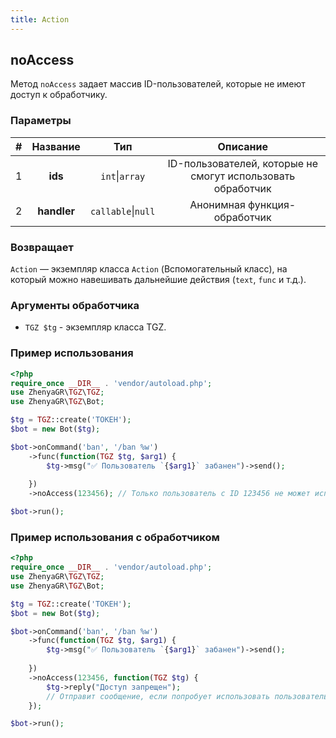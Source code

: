 ```yaml
---
title: Action
---
```


## noAccess

Метод `noAccess` задает массив ID-пользователей, которые не имеют доступ к обработчику.

### Параметры

| # |  Название   |        Тип         |                          Описание                           |
|:-:|:-----------:|:------------------:|:-----------------------------------------------------------:|
| 1 |   **ids**   |   `int`\|`array`   | ID-пользователей, которые не смогут использовать обработчик |
| 2 | **handler** | `callable`\|`null` |                Анонимная функция-обработчик                 |

### Возвращает

`Action` — экземпляр класса `Action` (Вспомогательный класс), на который можно навешивать дальнейшие действия (`text`,
`func` и т.д.).

### Аргументы обработчика

- `TGZ $tg` - экземпляр класса TGZ.

### Пример использования

```php
<?php
require_once __DIR__ . 'vendor/autoload.php';
use ZhenyaGR\TGZ\TGZ;
use ZhenyaGR\TGZ\Bot;

$tg = TGZ::create('ТОКЕН');
$bot = new Bot($tg);

$bot->onCommand('ban', '/ban %w')
    ->func(function(TGZ $tg, $arg1) {
        $tg->msg("✅ Пользователь `{$arg1}` забанен")->send();
        
    })
    ->noAccess(123456); // Только пользователь с ID 123456 не может использовать команду

$bot->run();
```

### Пример использования с обработчиком

```php
<?php
require_once __DIR__ . 'vendor/autoload.php';
use ZhenyaGR\TGZ\TGZ;
use ZhenyaGR\TGZ\Bot;

$tg = TGZ::create('ТОКЕН');
$bot = new Bot($tg);

$bot->onCommand('ban', '/ban %w')
    ->func(function(TGZ $tg, $arg1) {
        $tg->msg("✅ Пользователь `{$arg1}` забанен")->send();
        
    })
    ->noAccess(123456, function(TGZ $tg) {
        $tg->reply("Доступ запрещен"); 
        // Отправит сообщение, если попробует использовать пользователь с ID 123456
    });

$bot->run();
```